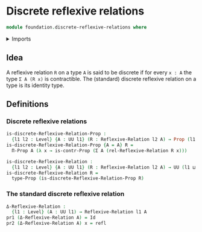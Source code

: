 # Discrete reflexive relations

```agda
module foundation.discrete-reflexive-relations where
```

<details><summary>Imports</summary>
```agda
open import foundation.contractible-types
open import foundation.dependent-pair-types
open import foundation.identity-types
open import foundation.propositions
open import foundation.reflexive-relations
open import foundation.universe-levels
```
</details>

## Idea

A reflexive relation `R` on a type `A` is said to be discrete if for every `x : A` the type `Σ A (R x)` is contractible. The (standard) discrete reflexive relation on a type is its identity type.

## Definitions

### Discrete reflexive relations

```agda
is-discrete-Reflexive-Relation-Prop :
  {l1 l2 : Level} {A : UU l1} (R : Reflexive-Relation l2 A) → Prop (l1 ⊔ l2)
is-discrete-Reflexive-Relation-Prop {A = A} R =
  Π-Prop A (λ x → is-contr-Prop (Σ A (rel-Reflexive-Relation R x)))

is-discrete-Reflexive-Relation :
  {l1 l2 : Level} {A : UU l1} (R : Reflexive-Relation l2 A) → UU (l1 ⊔ l2)
is-discrete-Reflexive-Relation R =
  type-Prop (is-discrete-Reflexive-Relation-Prop R)
```

### The standard discrete reflexive relation

```agda
Δ-Reflexive-Relation :
  {l1 : Level} (A : UU l1) → Reflexive-Relation l1 A
pr1 (Δ-Reflexive-Relation A) = Id
pr2 (Δ-Reflexive-Relation A) x = refl
```
